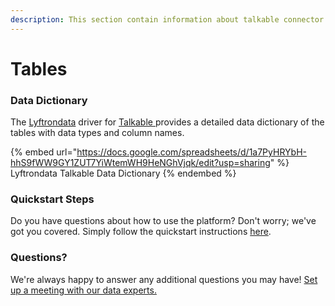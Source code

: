 ```yaml
---
description: This section contain information about talkable connector tables information
---
```


# Tables

### Data Dictionary

The [Lyftrondata](https://www.lyftrondata.com/) driver for [Talkable](https://www.lyftrondata.com/integration/talkable/)[ ](https://www.lyftrondata.com/integration/talkable/)provides a detailed data dictionary of the tables with data types and column names.

{% embed url="https://docs.google.com/spreadsheets/d/1a7PyHRYbH-hhS9fWW9GY1ZUT7YiWtemWH9HeNGhVjqk/edit?usp=sharing" %}
Lyftrondata Talkable Data Dictionary
{% endembed %}

### Quickstart Steps

Do you have questions about how to use the platform? Don't worry; we've got you covered. Simply follow the quickstart instructions [here](../../../../quickstart-steps.md).

### Questions? <a href="#questions" id="questions"></a>

We're always happy to answer any additional questions you may have! [Set up a meeting with our data experts.](https://www.lyftrondata.com/book-a-meeting/)


